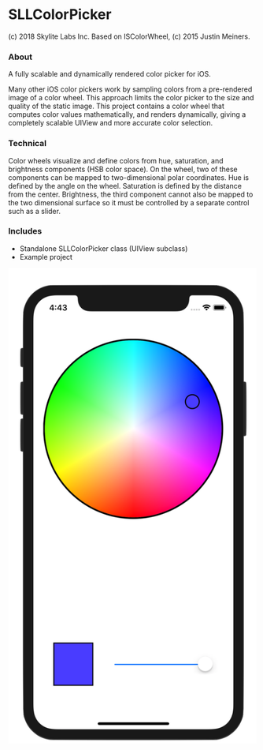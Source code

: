 SLLColorPicker
===============

(c) 2018 Skylite Labs Inc.
Based on ISColorWheel, (c) 2015 Justin Meiners.

### About ###

A fully scalable and dynamically rendered color picker for iOS.

Many other iOS color pickers work by sampling colors from a pre-rendered image of a color wheel. This approach limits the color picker to the size and quality of the static image.
This project contains a color wheel that computes color values mathematically, and renders dynamically, giving a completely scalable UIView and more accurate color selection.

### Technical ###

Color wheels visualize and define colors from hue, saturation, and brightness components (HSB color space). On the wheel, two of these components can be mapped to two-dimensional polar coordinates. Hue is defined by the angle on the wheel. Saturation is defined by the distance from the center. Brightness, the third component cannot also be mapped to the two dimensional surface so it must be controlled by a separate control such as a slider.

### Includes ###
  - Standalone SLLColorPicker class (UIView subclass)
  - Example project

![sample image](screenshots/main.png)
